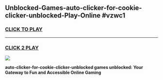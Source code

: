 
## Unblocked-Games-auto-clicker-for-cookie-clicker-unblocked-Play-Online #vzwc1
<h3>
<a href="https://news.freeplayer.one?title=auto-clicker-for-cookie-clicker-unblocked&ref=3">CLICK TO PLAY</a></h3>
<hr>

<h3>
<a href="https://news.freeplayer.one?title=auto-clicker-for-cookie-clicker-unblocked&ref=3">CLICK 2 PLAY</a>
  
</h3>

<a href="https://news.freeplayer.one?title=auto-clicker-for-cookie-clicker-unblocked&ref=3"><img src="https://clearcache.store/games.png"></a>


**auto-clicker-for-cookie-clicker-unblocked games unblocked: Your Gateway to Fun and Accessible Online Gaming**
